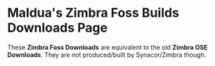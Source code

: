 # Maldua's Zimbra Foss Builds Downloads Page

These **Zimbra Foss Downloads** are equivalent to the old **Zimbra OSE Downloads**. They are not produced/built by Synacor/Zimbra though.

